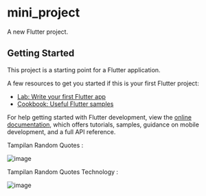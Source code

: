 # mini_project

A new Flutter project.

## Getting Started

This project is a starting point for a Flutter application.

A few resources to get you started if this is your first Flutter project:

- [Lab: Write your first Flutter app](https://docs.flutter.dev/get-started/codelab)
- [Cookbook: Useful Flutter samples](https://docs.flutter.dev/cookbook)

For help getting started with Flutter development, view the
[online documentation](https://docs.flutter.dev/), which offers tutorials,
samples, guidance on mobile development, and a full API reference.

Tampilan Random Quotes :

![image](https://user-images.githubusercontent.com/102821668/214070462-757a852b-346b-45d8-bf19-17694803e559.png)

Tampilan Random Quotes Technology :

![image](https://user-images.githubusercontent.com/102821668/214070621-0bdb7e64-5ad5-4815-ad14-1b160bf768c7.png)
